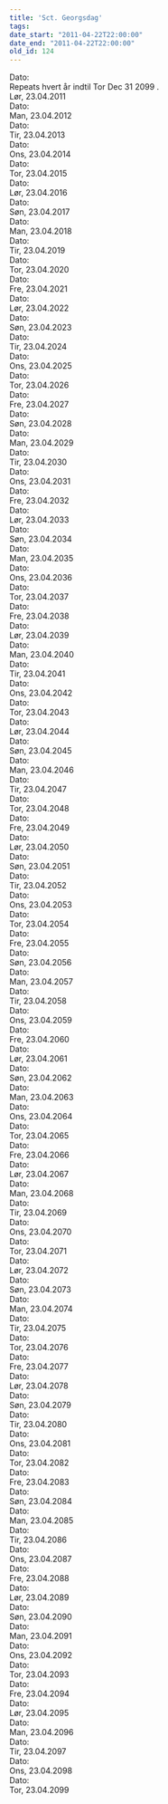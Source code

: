 ```yaml
---
title: 'Sct. Georgsdag'
tags:
date_start: "2011-04-22T22:00:00"
date_end: "2011-04-22T22:00:00"
old_id: 124
---
```

<div class="field field-type-datetime field-field-tidspunkt">
    <div class="field-items">
            <div class="field-item odd">
                      <div class="field-label-inline-first">
              Dato:&nbsp;</div>
                    <div>Repeats hvert år     indtil Tor Dec 31 2099 . </div>Lør, 23.04.2011        </div>
              <div class="field-item even">
                      <div class="field-label-inline">
              Dato:&nbsp;</div>
                    Man, 23.04.2012        </div>
              <div class="field-item odd">
                      <div class="field-label-inline">
              Dato:&nbsp;</div>
                    Tir, 23.04.2013        </div>
              <div class="field-item even">
                      <div class="field-label-inline">
              Dato:&nbsp;</div>
                    Ons, 23.04.2014        </div>
              <div class="field-item odd">
                      <div class="field-label-inline">
              Dato:&nbsp;</div>
                    Tor, 23.04.2015        </div>
              <div class="field-item even">
                      <div class="field-label-inline">
              Dato:&nbsp;</div>
                    Lør, 23.04.2016        </div>
              <div class="field-item odd">
                      <div class="field-label-inline">
              Dato:&nbsp;</div>
                    Søn, 23.04.2017        </div>
              <div class="field-item even">
                      <div class="field-label-inline">
              Dato:&nbsp;</div>
                    Man, 23.04.2018        </div>
              <div class="field-item odd">
                      <div class="field-label-inline">
              Dato:&nbsp;</div>
                    Tir, 23.04.2019        </div>
              <div class="field-item even">
                      <div class="field-label-inline">
              Dato:&nbsp;</div>
                    Tor, 23.04.2020        </div>
              <div class="field-item odd">
                      <div class="field-label-inline">
              Dato:&nbsp;</div>
                    Fre, 23.04.2021        </div>
              <div class="field-item even">
                      <div class="field-label-inline">
              Dato:&nbsp;</div>
                    Lør, 23.04.2022        </div>
              <div class="field-item odd">
                      <div class="field-label-inline">
              Dato:&nbsp;</div>
                    Søn, 23.04.2023        </div>
              <div class="field-item even">
                      <div class="field-label-inline">
              Dato:&nbsp;</div>
                    Tir, 23.04.2024        </div>
              <div class="field-item odd">
                      <div class="field-label-inline">
              Dato:&nbsp;</div>
                    Ons, 23.04.2025        </div>
              <div class="field-item even">
                      <div class="field-label-inline">
              Dato:&nbsp;</div>
                    Tor, 23.04.2026        </div>
              <div class="field-item odd">
                      <div class="field-label-inline">
              Dato:&nbsp;</div>
                    Fre, 23.04.2027        </div>
              <div class="field-item even">
                      <div class="field-label-inline">
              Dato:&nbsp;</div>
                    Søn, 23.04.2028        </div>
              <div class="field-item odd">
                      <div class="field-label-inline">
              Dato:&nbsp;</div>
                    Man, 23.04.2029        </div>
              <div class="field-item even">
                      <div class="field-label-inline">
              Dato:&nbsp;</div>
                    Tir, 23.04.2030        </div>
              <div class="field-item odd">
                      <div class="field-label-inline">
              Dato:&nbsp;</div>
                    Ons, 23.04.2031        </div>
              <div class="field-item even">
                      <div class="field-label-inline">
              Dato:&nbsp;</div>
                    Fre, 23.04.2032        </div>
              <div class="field-item odd">
                      <div class="field-label-inline">
              Dato:&nbsp;</div>
                    Lør, 23.04.2033        </div>
              <div class="field-item even">
                      <div class="field-label-inline">
              Dato:&nbsp;</div>
                    Søn, 23.04.2034        </div>
              <div class="field-item odd">
                      <div class="field-label-inline">
              Dato:&nbsp;</div>
                    Man, 23.04.2035        </div>
              <div class="field-item even">
                      <div class="field-label-inline">
              Dato:&nbsp;</div>
                    Ons, 23.04.2036        </div>
              <div class="field-item odd">
                      <div class="field-label-inline">
              Dato:&nbsp;</div>
                    Tor, 23.04.2037        </div>
              <div class="field-item even">
                      <div class="field-label-inline">
              Dato:&nbsp;</div>
                    Fre, 23.04.2038        </div>
              <div class="field-item odd">
                      <div class="field-label-inline">
              Dato:&nbsp;</div>
                    Lør, 23.04.2039        </div>
              <div class="field-item even">
                      <div class="field-label-inline">
              Dato:&nbsp;</div>
                    Man, 23.04.2040        </div>
              <div class="field-item odd">
                      <div class="field-label-inline">
              Dato:&nbsp;</div>
                    Tir, 23.04.2041        </div>
              <div class="field-item even">
                      <div class="field-label-inline">
              Dato:&nbsp;</div>
                    Ons, 23.04.2042        </div>
              <div class="field-item odd">
                      <div class="field-label-inline">
              Dato:&nbsp;</div>
                    Tor, 23.04.2043        </div>
              <div class="field-item even">
                      <div class="field-label-inline">
              Dato:&nbsp;</div>
                    Lør, 23.04.2044        </div>
              <div class="field-item odd">
                      <div class="field-label-inline">
              Dato:&nbsp;</div>
                    Søn, 23.04.2045        </div>
              <div class="field-item even">
                      <div class="field-label-inline">
              Dato:&nbsp;</div>
                    Man, 23.04.2046        </div>
              <div class="field-item odd">
                      <div class="field-label-inline">
              Dato:&nbsp;</div>
                    Tir, 23.04.2047        </div>
              <div class="field-item even">
                      <div class="field-label-inline">
              Dato:&nbsp;</div>
                    Tor, 23.04.2048        </div>
              <div class="field-item odd">
                      <div class="field-label-inline">
              Dato:&nbsp;</div>
                    Fre, 23.04.2049        </div>
              <div class="field-item even">
                      <div class="field-label-inline">
              Dato:&nbsp;</div>
                    Lør, 23.04.2050        </div>
              <div class="field-item odd">
                      <div class="field-label-inline">
              Dato:&nbsp;</div>
                    Søn, 23.04.2051        </div>
              <div class="field-item even">
                      <div class="field-label-inline">
              Dato:&nbsp;</div>
                    Tir, 23.04.2052        </div>
              <div class="field-item odd">
                      <div class="field-label-inline">
              Dato:&nbsp;</div>
                    Ons, 23.04.2053        </div>
              <div class="field-item even">
                      <div class="field-label-inline">
              Dato:&nbsp;</div>
                    Tor, 23.04.2054        </div>
              <div class="field-item odd">
                      <div class="field-label-inline">
              Dato:&nbsp;</div>
                    Fre, 23.04.2055        </div>
              <div class="field-item even">
                      <div class="field-label-inline">
              Dato:&nbsp;</div>
                    Søn, 23.04.2056        </div>
              <div class="field-item odd">
                      <div class="field-label-inline">
              Dato:&nbsp;</div>
                    Man, 23.04.2057        </div>
              <div class="field-item even">
                      <div class="field-label-inline">
              Dato:&nbsp;</div>
                    Tir, 23.04.2058        </div>
              <div class="field-item odd">
                      <div class="field-label-inline">
              Dato:&nbsp;</div>
                    Ons, 23.04.2059        </div>
              <div class="field-item even">
                      <div class="field-label-inline">
              Dato:&nbsp;</div>
                    Fre, 23.04.2060        </div>
              <div class="field-item odd">
                      <div class="field-label-inline">
              Dato:&nbsp;</div>
                    Lør, 23.04.2061        </div>
              <div class="field-item even">
                      <div class="field-label-inline">
              Dato:&nbsp;</div>
                    Søn, 23.04.2062        </div>
              <div class="field-item odd">
                      <div class="field-label-inline">
              Dato:&nbsp;</div>
                    Man, 23.04.2063        </div>
              <div class="field-item even">
                      <div class="field-label-inline">
              Dato:&nbsp;</div>
                    Ons, 23.04.2064        </div>
              <div class="field-item odd">
                      <div class="field-label-inline">
              Dato:&nbsp;</div>
                    Tor, 23.04.2065        </div>
              <div class="field-item even">
                      <div class="field-label-inline">
              Dato:&nbsp;</div>
                    Fre, 23.04.2066        </div>
              <div class="field-item odd">
                      <div class="field-label-inline">
              Dato:&nbsp;</div>
                    Lør, 23.04.2067        </div>
              <div class="field-item even">
                      <div class="field-label-inline">
              Dato:&nbsp;</div>
                    Man, 23.04.2068        </div>
              <div class="field-item odd">
                      <div class="field-label-inline">
              Dato:&nbsp;</div>
                    Tir, 23.04.2069        </div>
              <div class="field-item even">
                      <div class="field-label-inline">
              Dato:&nbsp;</div>
                    Ons, 23.04.2070        </div>
              <div class="field-item odd">
                      <div class="field-label-inline">
              Dato:&nbsp;</div>
                    Tor, 23.04.2071        </div>
              <div class="field-item even">
                      <div class="field-label-inline">
              Dato:&nbsp;</div>
                    Lør, 23.04.2072        </div>
              <div class="field-item odd">
                      <div class="field-label-inline">
              Dato:&nbsp;</div>
                    Søn, 23.04.2073        </div>
              <div class="field-item even">
                      <div class="field-label-inline">
              Dato:&nbsp;</div>
                    Man, 23.04.2074        </div>
              <div class="field-item odd">
                      <div class="field-label-inline">
              Dato:&nbsp;</div>
                    Tir, 23.04.2075        </div>
              <div class="field-item even">
                      <div class="field-label-inline">
              Dato:&nbsp;</div>
                    Tor, 23.04.2076        </div>
              <div class="field-item odd">
                      <div class="field-label-inline">
              Dato:&nbsp;</div>
                    Fre, 23.04.2077        </div>
              <div class="field-item even">
                      <div class="field-label-inline">
              Dato:&nbsp;</div>
                    Lør, 23.04.2078        </div>
              <div class="field-item odd">
                      <div class="field-label-inline">
              Dato:&nbsp;</div>
                    Søn, 23.04.2079        </div>
              <div class="field-item even">
                      <div class="field-label-inline">
              Dato:&nbsp;</div>
                    Tir, 23.04.2080        </div>
              <div class="field-item odd">
                      <div class="field-label-inline">
              Dato:&nbsp;</div>
                    Ons, 23.04.2081        </div>
              <div class="field-item even">
                      <div class="field-label-inline">
              Dato:&nbsp;</div>
                    Tor, 23.04.2082        </div>
              <div class="field-item odd">
                      <div class="field-label-inline">
              Dato:&nbsp;</div>
                    Fre, 23.04.2083        </div>
              <div class="field-item even">
                      <div class="field-label-inline">
              Dato:&nbsp;</div>
                    Søn, 23.04.2084        </div>
              <div class="field-item odd">
                      <div class="field-label-inline">
              Dato:&nbsp;</div>
                    Man, 23.04.2085        </div>
              <div class="field-item even">
                      <div class="field-label-inline">
              Dato:&nbsp;</div>
                    Tir, 23.04.2086        </div>
              <div class="field-item odd">
                      <div class="field-label-inline">
              Dato:&nbsp;</div>
                    Ons, 23.04.2087        </div>
              <div class="field-item even">
                      <div class="field-label-inline">
              Dato:&nbsp;</div>
                    Fre, 23.04.2088        </div>
              <div class="field-item odd">
                      <div class="field-label-inline">
              Dato:&nbsp;</div>
                    Lør, 23.04.2089        </div>
              <div class="field-item even">
                      <div class="field-label-inline">
              Dato:&nbsp;</div>
                    Søn, 23.04.2090        </div>
              <div class="field-item odd">
                      <div class="field-label-inline">
              Dato:&nbsp;</div>
                    Man, 23.04.2091        </div>
              <div class="field-item even">
                      <div class="field-label-inline">
              Dato:&nbsp;</div>
                    Ons, 23.04.2092        </div>
              <div class="field-item odd">
                      <div class="field-label-inline">
              Dato:&nbsp;</div>
                    Tor, 23.04.2093        </div>
              <div class="field-item even">
                      <div class="field-label-inline">
              Dato:&nbsp;</div>
                    Fre, 23.04.2094        </div>
              <div class="field-item odd">
                      <div class="field-label-inline">
              Dato:&nbsp;</div>
                    Lør, 23.04.2095        </div>
              <div class="field-item even">
                      <div class="field-label-inline">
              Dato:&nbsp;</div>
                    Man, 23.04.2096        </div>
              <div class="field-item odd">
                      <div class="field-label-inline">
              Dato:&nbsp;</div>
                    Tir, 23.04.2097        </div>
              <div class="field-item even">
                      <div class="field-label-inline">
              Dato:&nbsp;</div>
                    Ons, 23.04.2098        </div>
              <div class="field-item odd">
                      <div class="field-label-inline">
              Dato:&nbsp;</div>
                    Tor, 23.04.2099        </div>
        </div>
</div>